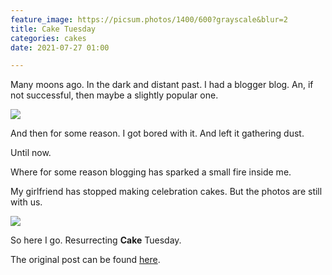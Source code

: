 ```yaml
---
feature_image: https://picsum.photos/1400/600?grayscale&blur=2
title: Cake Tuesday
categories: cakes
date: 2021-07-27 01:00

---
```

Many moons ago. In the dark and distant past. I had a blogger blog. An, if not successful, then maybe a slightly popular one.

![](https://res.cloudinary.com/paddysplace/image/upload/v1627389798/IMG_20210727_133019_428_uae4rr.jpg)

And then for some reason. I got bored with it.  And left it gathering dust.

Until now.

Where for some reason blogging has sparked a small fire inside me.

My girlfriend has stopped making celebration cakes. But the photos are still with us.

![](https://res.cloudinary.com/paddysplace/image/upload/v1627389801/2_20210727_132650_0001_lsqmdl.png)

So here I go. Resurrecting **Cake** Tuesday.

The original post can be found [here](https://www.archives.thisispaddys.space/cakes/2007/07/24/cake-tuesday/ "Safari Cake").